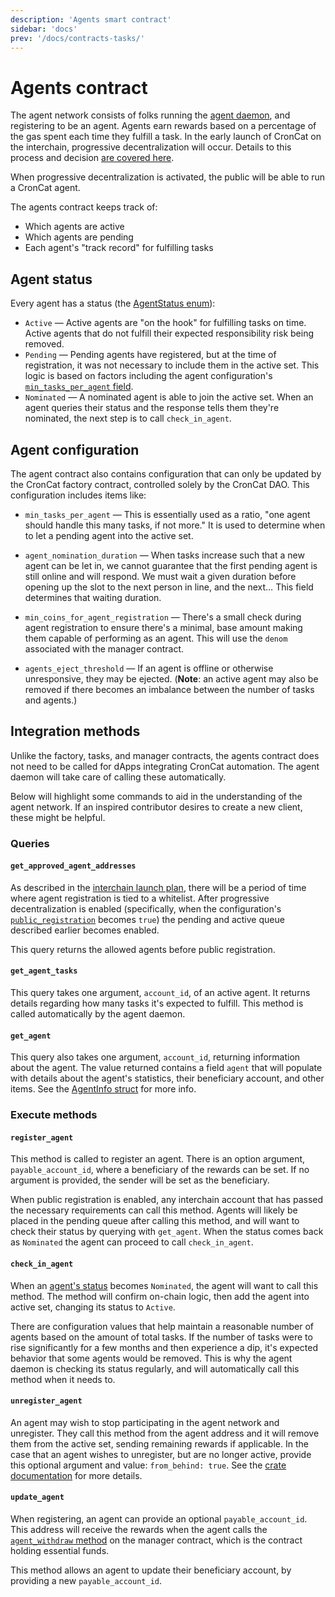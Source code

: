 ```yaml
---
description: 'Agents smart contract'
sidebar: 'docs'
prev: '/docs/contracts-tasks/'
---
```


# Agents contract

The agent network consists of folks running the [agent daemon](https://github.com/CronCats/croncat-rs), and registering to be an agent. Agents earn rewards based on a percentage of the gas spent each time they fulfill a task. In the early launch of CronCat on the interchain, progressive decentralization will occur. Details to this process and decision [are covered here](/docs/agents-cosmos/#launch-plan).

When progressive decentralization is activated, the public will be able to run a CronCat agent.

The agents contract keeps track of:

- Which agents are active
- Which agents are pending
- Each agent's "track record" for fulfilling tasks

## Agent status

Every agent has a status (the [AgentStatus enum](https://docs.rs/croncat-sdk-agents/latest/croncat_sdk_agents/types/enum.AgentStatus.html)):

- `Active` — Active agents are "on the hook" for fulfilling tasks on time. Active agents that do not fulfill their expected responsibility risk being removed.
- `Pending` — Pending agents have registered, but at the time of registration, it was not necessary to include them in the active set. This logic is based on factors including the agent configuration's [`min_tasks_per_agent` field](https://docs.rs/croncat-sdk-agents/latest/croncat_sdk_agents/types/struct.Config.html#structfield.min_tasks_per_agent). 
- `Nominated` — A nominated agent is able to join the active set. When an agent queries their status and the response tells them they're nominated, the next step is to call `check_in_agent`.

## Agent configuration

The agent contract also contains configuration that can only be updated by the CronCat factory contract, controlled solely by the CronCat DAO. This configuration includes items like:

- `min_tasks_per_agent` — This is essentially used as a ratio, "one agent should handle this many tasks, if not more." It is used to determine when to let a pending agent into the active set.

- `agent_nomination_duration` — When tasks increase such that a new agent can be let in, we cannot guarantee that the first pending agent is still online and will respond. We must wait a given duration before opening up the slot to the next person in line, and the next… This field determines that waiting duration.

- `min_coins_for_agent_registration` — There's a small check during agent registration to ensure there's a minimal, base amount making them capable of performing as an agent. This will use the `denom` associated with the manager contract.

- `agents_eject_threshold` — If an agent is offline or otherwise unresponsive, they may be ejected. (**Note**: an active agent may also be removed if there becomes an imbalance between the number of tasks and agents.)

## Integration methods

Unlike the factory, tasks, and manager contracts, the agents contract does not need to be called for dApps integrating CronCat automation. The agent daemon will take care of calling these automatically.

Below will highlight some commands to aid in the understanding of the agent network. If an inspired contributor desires to create a new client, these might be helpful.

### Queries

#### `get_approved_agent_addresses`

As described in the [interchain launch plan](/docs/agents-cosmos/#launch-plan), there will be a period of time where agent registration is tied to a whitelist. After progressive decentralization is enabled (specifically, when the configuration's [`public_registration`](https://docs.rs/croncat-sdk-agents/latest/croncat_sdk_agents/types/struct.Config.html#structfield.public_registration) becomes `true`) the pending and active queue described earlier becomes enabled.

This query returns the allowed agents before public registration.

#### `get_agent_tasks`

This query takes one argument, `account_id`, of an active agent. It returns details regarding how many tasks it's expected to fulfill. This method is called automatically by the agent daemon.

#### `get_agent`

This query also takes one argument, `account_id`, returning information about the agent. The value returned contains a field `agent` that will populate with details about the agent's statistics, their beneficiary account, and other items. See the [AgentInfo struct](https://docs.rs/croncat-sdk-agents/latest/croncat_sdk_agents/msg/struct.AgentInfo.html) for more info.

### Execute methods

#### `register_agent`

This method is called to register an agent. There is an option argument, `payable_account_id`, where a beneficiary of the rewards can be set. If no argument is provided, the sender will be set as the beneficiary.

When public registration is enabled, any interchain account that has passed the necessary requirements can call this method. Agents will likely be placed in the pending queue after calling this method, and will want to check their status by querying with `get_agent`. When the status comes back as `Nominated` the agent can proceed to call `check_in_agent`.

#### `check_in_agent`

When an [agent's status](https://docs.rs/croncat-sdk-agents/latest/croncat_sdk_agents/types/enum.AgentStatus.html) becomes `Nominated`, the agent will want to call this method. The method will confirm on-chain logic, then add the agent into active set, changing its status to `Active`.

There are configuration values that help maintain a reasonable number of agents based on the amount of total tasks. If the number of tasks were to rise significantly for a few months and then experience a dip, it's expected behavior that some agents would be removed. This is why the agent daemon is checking its status regularly, and will automatically call this method when it needs to.

#### `unregister_agent`

An agent may wish to stop participating in the agent network and unregister. They call this method from the agent address and it will remove them from the active set, sending remaining rewards if applicable. In the case that an agent wishes to unregister, but are no longer active, provide this optional argument and value: `from_behind: true`. See the [crate documentation](https://docs.rs/croncat-sdk-agents/latest/croncat_sdk_agents/msg/enum.ExecuteMsg.html#variant.UnregisterAgent) for more details.  

#### `update_agent`

When registering, an agent can provide an optional `payable_account_id`. This address will receive the rewards when the agent calls the [`agent_withdraw` method](/docs/contracts-manager/#agent_withdraw) on the manager contract, which is the contract holding essential funds.

This method allows an agent to update their beneficiary account, by providing a new `payable_account_id`.
